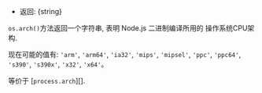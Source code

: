 <!-- YAML
added: v0.5.0
-->

* 返回: {string}

`os.arch()`方法返回一个字符串, 表明 Node.js 二进制编译所用的
操作系统CPU架构.

现在可能的值有: `'arm'`, `'arm64'`, `'ia32'`, `'mips'`,
`'mipsel'`, `'ppc'`, `'ppc64'`, `'s390'`, `'s390x'`, `'x32'`, `'x64'`。

等价于 [`process.arch`][].

